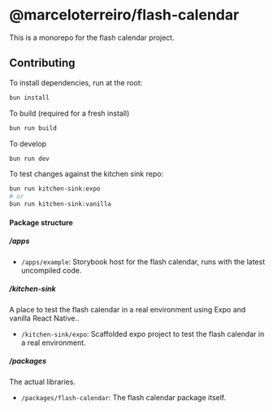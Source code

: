 # @marceloterreiro/flash-calendar

This is a monorepo for the flash calendar project.

## Contributing

To install dependencies, run at the root:

```bash
bun install
```

To build (required for a fresh install)

```bash
bun run build
```

To develop

```bash
bun run dev
```

To test changes against the kitchen sink repo:

```bash
bun run kitchen-sink:expo
# or
bun run kitchen-sink:vanilla
```

#### Package structure

##### /apps

- `/apps/example`: Storybook host for the flash calendar, runs with the latest uncompiled code.

##### /kitchen-sink

A place to test the flash calendar in a real environment using Expo and vanilla React Native..

- `/kitchen-sink/expo`: Scaffolded expo project to test the flash calendar in a real environment.

##### /packages

The actual libraries.

- `/packages/flash-calendar`: The flash calendar package itself.
